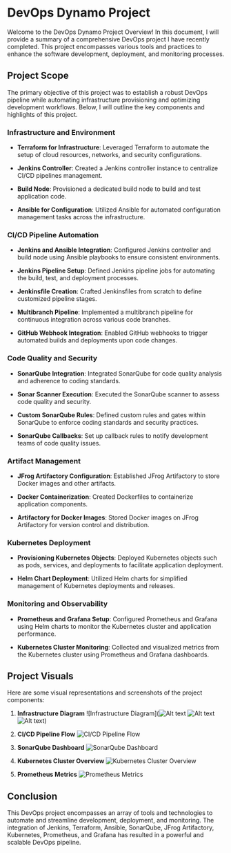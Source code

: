 # DevOps Dynamo Project

Welcome to the DevOps Dynamo Project Overview! In this document, I will provide a summary of a comprehensive DevOps project I have recently completed. This project encompasses various tools and practices to enhance the software development, deployment, and monitoring processes.

## Project Scope

The primary objective of this project was to establish a robust DevOps pipeline while automating infrastructure provisioning and optimizing development workflows. Below, I will outline the key components and highlights of this project.

### Infrastructure and Environment

- **Terraform for Infrastructure**: Leveraged Terraform to automate the setup of cloud resources, networks, and security configurations.

- **Jenkins Controller**: Created a Jenkins controller instance to centralize CI/CD pipelines management.

- **Build Node**: Provisioned a dedicated build node to build and test application code.

- **Ansible for Configuration**: Utilized Ansible for automated configuration management tasks across the infrastructure.

### CI/CD Pipeline Automation

- **Jenkins and Ansible Integration**: Configured Jenkins controller and build node using Ansible playbooks to ensure consistent environments.

- **Jenkins Pipeline Setup**: Defined Jenkins pipeline jobs for automating the build, test, and deployment processes.

- **Jenkinsfile Creation**: Crafted Jenkinsfiles from scratch to define customized pipeline stages.

- **Multibranch Pipeline**: Implemented a multibranch pipeline for continuous integration across various code branches.

- **GitHub Webhook Integration**: Enabled GitHub webhooks to trigger automated builds and deployments upon code changes.

### Code Quality and Security

- **SonarQube Integration**: Integrated SonarQube for code quality analysis and adherence to coding standards.

- **Sonar Scanner Execution**: Executed the SonarQube scanner to assess code quality and security.

- **Custom SonarQube Rules**: Defined custom rules and gates within SonarQube to enforce coding standards and security practices.

- **SonarQube Callbacks**: Set up callback rules to notify development teams of code quality issues.

### Artifact Management

- **JFrog Artifactory Configuration**: Established JFrog Artifactory to store Docker images and other artifacts.

- **Docker Containerization**: Created Dockerfiles to containerize application components.

- **Artifactory for Docker Images**: Stored Docker images on JFrog Artifactory for version control and distribution.

### Kubernetes Deployment

- **Provisioning Kubernetes Objects**: Deployed Kubernetes objects such as pods, services, and deployments to facilitate application deployment.

- **Helm Chart Deployment**: Utilized Helm charts for simplified management of Kubernetes deployments and releases.

### Monitoring and Observability

- **Prometheus and Grafana Setup**: Configured Prometheus and Grafana using Helm charts to monitor the Kubernetes cluster and application performance.

- **Kubernetes Cluster Monitoring**: Collected and visualized metrics from the Kubernetes cluster using Prometheus and Grafana dashboards.

## Project Visuals

Here are some visual representations and screenshots of the project components:

1. **Infrastructure Diagram**
   ![Infrastructure Diagram](![Alt text](<images/Screenshot 2023-09-01 at 8.57.29 PM.png>) ![Alt text](<images/Screenshot 2023-09-01 at 9.00.33 PM.png>) ![Alt text](<images/Screenshot 2023-09-01 at 9.28.02 PM.png>))

2. **CI/CD Pipeline Flow**
   ![CI/CD Pipeline Flow](images/cicd_flow.png)

3. **SonarQube Dashboard**
   ![SonarQube Dashboard](images/sonarqube_dashboard.png)

4. **Kubernetes Cluster Overview**
   ![Kubernetes Cluster Overview](images/kubernetes_cluster.png)

5. **Prometheus Metrics**
   ![Prometheus Metrics](images/prometheus_metrics.png)

## Conclusion

This DevOps project encompasses an array of tools and technologies to automate and streamline development, deployment, and monitoring. The integration of Jenkins, Terraform, Ansible, SonarQube, JFrog Artifactory, Kubernetes, Prometheus, and Grafana has resulted in a powerful and scalable DevOps pipeline.

